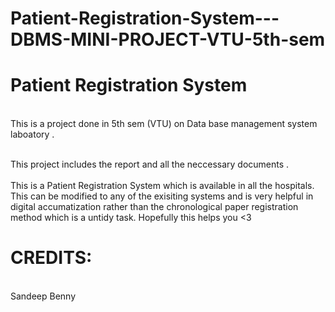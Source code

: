 # Patient-Registration-System---DBMS-MINI-PROJECT-VTU-5th-sem
<h1>Patient Registration System</h1> 
<br>This is a project done in 5th sem (VTU) on Data base management system laboatory .</br> 
<p><br>This project includes the report and all the neccessary documents .</br>
<br>This is a Patient Registration System which is available in all the hospitals. This can be modified to any of the exisiting systems and is very helpful in digital accumatization rather than the chronological paper registration method which is a untidy task. Hopefully this helps you &lt;3 </br>
<footer>
<h1> CREDITS:</h1>
<br>Sandeep Benny </br>
